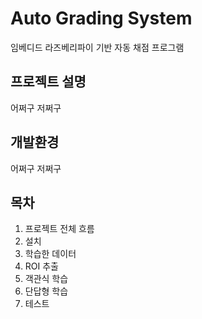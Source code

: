 # Auto Grading System
임베디드 라즈베리파이 기반 자동 채점 프로그램

## 프로젝트 설명
어쩌구 저쩌구

## 개발환경
어쩌구 저쩌구

## 목차
1. 프로젝트 전체 흐름
2. 설치
3. 학습한 데이터
4. ROI 추출
5. 객관식 학습
6. 단답형 학습
7. 테스트